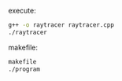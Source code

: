 execute:

```sh
g++ -o raytracer raytracer.cpp
./raytracer
```

makefile:

```sh
makefile
./program
```
